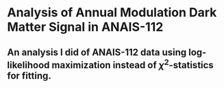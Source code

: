 # Analysis of Annual Modulation Dark Matter Signal in ANAIS-112
## An analysis I did of ANAIS-112 data using log-likelihood maximization instead of $\chi^2$-statistics for fitting.
